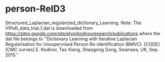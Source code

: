 # person-ReID3
Structured_Laplacian_regularized_dictionary_Learning. Note: The VIPeR_data_trial_1.dat is downloaded from https://sites.google.com/site/elyorkodirovresearch/publications where  the dat file belongs to ''Dictionary Learning with Iterative Laplacian Regularisation for Unsupervised Person Re-identification (BMVC).  [CODE] [CMC curves]   E. Kodirov, Tao Xiang, Shaogong Gong, Swansea, UK, Sep. 2015.''
